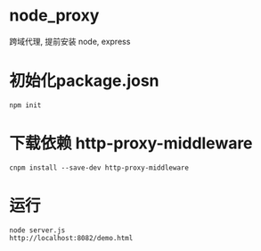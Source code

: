 # node_proxy
跨域代理, 提前安装 node, express

# 初始化package.josn
    npm init

# 下载依赖 http-proxy-middleware
    cnpm install --save-dev http-proxy-middleware

# 运行
    node server.js
    http://localhost:8082/demo.html